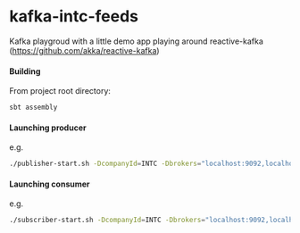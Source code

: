 # kafka-intc-feeds
Kafka playgroud with a little demo app playing around reactive-kafka (https://github.com/akka/reactive-kafka)

#### Building
From project root directory:
```bash
sbt assembly
```

#### Launching producer
e.g.
```bash
./publisher-start.sh -DcompanyId=INTC -Dbrokers="localhost:9092,localhost:9093" -DinitialValue=30
```

#### Launching consumer
e.g.
```bash
./subscriber-start.sh -DcompanyId=INTC -Dbrokers="localhost:9092,localhost:9093" -DstockTreshold=30.5
```
